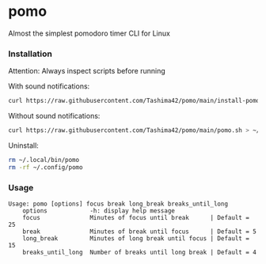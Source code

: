 # pomo
Almost the simplest pomodoro timer CLI for Linux

### Installation
Attention: Always inspect scripts before running

With sound notifications:
```bash
curl https://raw.githubusercontent.com/Tashima42/pomo/main/install-pomo-sound.sh | bash 
```
Without sound notifications:
```bash
curl https://raw.githubusercontent.com/Tashima42/pomo/main/pomo.sh > ~/.local/bin/pomo && sudo chmod +x ~/.local/bin/pomo
```

Uninstall:
```bash
rm ~/.local/bin/pomo
rm -rf ~/.config/pomo
```

### Usage

```
Usage: pomo [options] focus break long_break breaks_until_long
    options            -h: display help message
    focus              Minutes of focus until break      | Default = 25
    break              Minutes of break until focus      | Default = 5
    long_break         Minutes of long break until focus | Default = 15
    breaks_until_long  Number of breaks until long break | Default = 4
```
